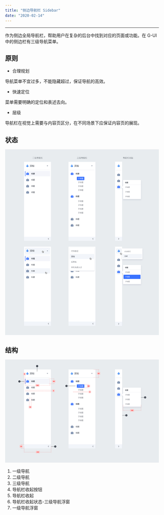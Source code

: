 ```yaml
---
title: "侧边导航栏 Sidebar"
date: "2020-02-14"
---
```


---

作为侧边全局导航栏，帮助用户在复杂的后台中找到对应的页面或功能。在 G-UI 中的侧边栏有三级导航菜单。

## 原则

- 合理规划

导航菜单不宜过多，不能隐藏超过，保证导航的高效。

- 快速定位

菜单需要明确的定位和表述去向。

- 层级

导航栏在视觉上需要与内容页区分，在不同场景下应保证内容页的展现。

## 状态

![sidebar-1](./sidebar-1.jpg)

## 结构

![sidebar-2](./sidebar-2.jpg)

1. 一级导航
2. 二级导航
3. 三级导航
4. 导航栏收起按钮
5. 导航栏收起
6. 导航栏收起状态-三级导航浮窗
7. 一级导航浮窗